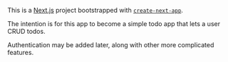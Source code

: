 This is a [Next.js](https://nextjs.org/) project bootstrapped with [`create-next-app`](https://github.com/vercel/next.js/tree/canary/packages/create-next-app).

The intention is for this app to become a simple todo app that lets a user CRUD todos.

Authentication may be added later, along with other more complicated features.